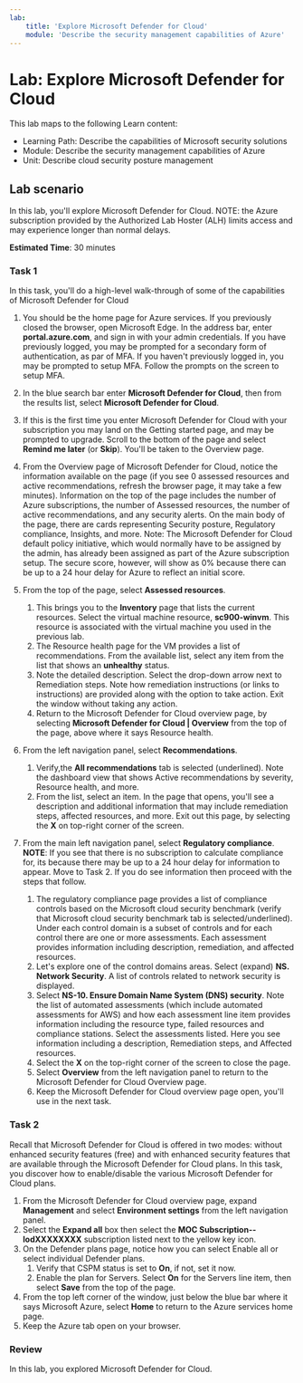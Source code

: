 ```yaml
---
lab:
    title: 'Explore Microsoft Defender for Cloud'
    module: 'Describe the security management capabilities of Azure'
---
```


# Lab: Explore Microsoft Defender for Cloud

This lab maps to the following Learn content:

- Learning Path: Describe the capabilities of Microsoft security solutions
- Module: Describe the security management capabilities of Azure
- Unit: Describe cloud security posture management

## Lab scenario

In this lab, you'll explore Microsoft Defender for Cloud.  NOTE: the Azure subscription provided by the Authorized Lab Hoster (ALH) limits access and may experience longer than normal delays.

**Estimated Time**: 30 minutes

### Task 1

In this task, you'll do a high-level walk-through of some of the capabilities of Microsoft Defender for Cloud

1. You should be the home page for Azure services.  If you previously closed the browser, open Microsoft Edge. In the address bar, enter **portal.azure.com**, and sign in with your admin credentials. If you have previously logged, you may be prompted for a secondary form of authentication, as par of MFA.  If you haven't previously logged in, you may be prompted to setup MFA.  Follow the prompts on the screen to setup MFA.

1. In the blue search bar enter **Microsoft Defender for Cloud**, then from the results list, select **Microsoft Defender for Cloud**.

1. If this is the first time you enter Microsoft Defender for Cloud with your subscription you may land on the Getting started page, and may be prompted to upgrade.  Scroll to the bottom of the page and select **Remind me later** (or **Skip**).  You'll be taken to the Overview page.

1. From the Overview page of Microsoft Defender for Cloud, notice the information available on the page (if you see 0 assessed resources and active recommendations, refresh the browser page, it may take a few minutes).  Information on the top of the page includes the number of Azure subscriptions, the number of Assessed resources, the number of active recommendations, and any security alerts.  On the main body of the page, there are cards representing Security posture, Regulatory compliance, Insights, and more.  Note: The Microsoft Defender for Cloud default policy initiative, which would normally have to be assigned by the admin, has already been assigned as part of the Azure subscription setup. The secure score, however, will show as 0% because there can be up to a 24 hour delay for Azure to reflect an initial score.

1. From the top of the page, select **Assessed resources**. 
    1. This brings you to the **Inventory** page that lists the current resources. Select the virtual machine resource, **sc900-winvm**. This resource is associated with the virtual machine you used in the previous lab.
    1. The Resource health page for the VM provides a list of recommendations.  From the available list, select any item from the list that shows an **unhealthy** status.
    1. Note the detailed description.  Select the drop-down arrow next to Remediation steps. Note how remediation instructions (or links to instructions) are provided along with the option to take action.  Exit the window without taking any action.
    1. Return to the Microsoft Defender for Cloud overview page, by selecting **Microsoft Defender for Cloud | Overview** from the top of the page, above where it says Resource health.

1. From the left navigation panel, select **Recommendations**.  
    1. Verify,the **All recommendations** tab is selected (underlined).  Note the dashboard view that shows Active recommendations by severity, Resource health, and more.
    1. From the list, select an item.  In the page that opens, you'll see a description and additional information that may include remediation steps, affected resources, and more. Exit out this page, by selecting the **X** on top-right corner of the screen.

1. From the main left navigation panel, select **Regulatory compliance**.  **NOTE**: If you see that there is no subscription to calculate compliance for, its because there may be up to a 24 hour delay for information to appear. Move to Task 2.  If you do see information then proceed with the steps that follow.
    1. The regulatory compliance page provides a list of compliance controls based on the Microsoft cloud security benchmark (verify that Microsoft cloud security benchmark tab is selected/underlined). Under each control domain is a subset of controls and for each control there are one or more assessments. Each assessment provides information including description, remediation, and affected resources.
    1. Let's explore one of the control domains areas. Select (expand) **NS. Network Security**. A list of controls related to network security is displayed.
    1. Select **NS-10. Ensure Domain Name System (DNS) security**. Note the list of automated assessments (which include automated assessments for AWS) and how each assessment line item provides information including the resource type, failed resources and compliance stations. Select the assessments listed.  Here you see information including a description, Remediation steps, and Affected resources.
    1. Select the **X** on the top-right corner of the screen to close the page.
    1. Select **Overview** from the left navigation panel to  return to the Microsoft Defender for Cloud Overview page.
    1. Keep the Microsoft Defender for Cloud overview page open, you'll use in the next task.

### Task 2

Recall that Microsoft Defender for Cloud is offered in two modes: without enhanced security features (free) and with enhanced security features that are available through the Microsoft Defender for Cloud plans. In this task, you discover how to enable/disable the various Microsoft Defender for Cloud plans.

1. From the Microsoft Defender for Cloud overview page, expand **Management** and select **Environment settings** from the left navigation panel.
1. Select  the **Expand all** box then select the **MOC Subscription--lodXXXXXXXX** subscription listed next to the yellow key icon.
1. On the Defender plans page, notice how you can select Enable all or select individual Defender plans. 
    1. Verify that CSPM status is set to **On**, if not, set it now.  
    1. Enable the plan for Servers.  Select **On** for the Servers line item, then select **Save** from the top of the page.
1. From the top left corner of the window, just below the blue bar where it says Microsoft Azure, select **Home** to return to the Azure services home page.
1. Keep the Azure tab open on your browser.

### Review

In this lab, you explored Microsoft Defender for Cloud.
